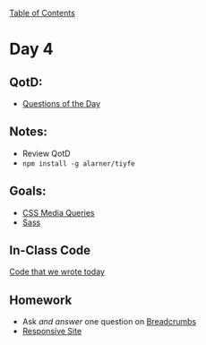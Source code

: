 [Table of Contents](/README.md)

# Day 4

## QotD:
* [Questions of the Day](http://www.classmarker.com/)

## Notes:
* Review QotD
* `npm install -g alarner/tiyfe`

## Goals:
* [CSS Media Queries](/units/css-media-queries)
* [Sass](http://sass-lang.com/guide)

## In-Class Code
[Code that we wrote today](/notes/day-04/code)

## Homework
* Ask *and answer* one question on [Breadcrumbs](http://tiy.breadcrumbsqa.com/)
* [Responsive Site](https://github.com/TIY-Austin-Front-End-Engineering/responsive-site)

<!-- This was too easy. You need to make it multiple pages for the more advanced students. About half of the class finished it up by Friday -->